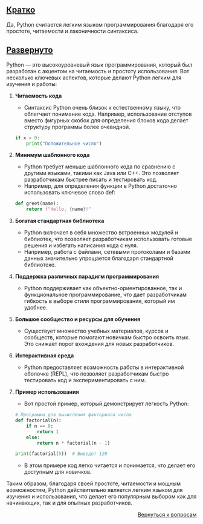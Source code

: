 ## <u>Кратко</u>

Да, Python считается легким языком программирования благодаря его простоте, читаемости и лаконичности синтаксиса.

## <u>Развернуто</u>

Python — это высокоуровневый язык программирования, который был разработан с акцентом на читаемость и простоту
использования. Вот несколько ключевых аспектов, которые делают Python легким для изучения и работы:

1. **Читаемость кода**
    - Синтаксис Python очень близок к естественному языку, что облегчает понимание кода. Например, использование
      отступов вместо фигурных скобок для определения блоков кода делает структуру программы более очевидной.
    ```Python
    if x > 0:
        print("Положительное число")
    ```

2. **Минимум шаблонного кода**
    - Python требует меньше шаблонного кода по сравнению с другими языками, такими как Java или C++. Это позволяет
      разработчикам быстрее писать и тестировать код.
    - Например, для определения функции в Python достаточно использовать ключевое слово def:
    ```Python
    def greet(name):
        return f"Hello, {name}!"
    ```

3. **Богатая стандартная библиотека**
    - Python включает в себя множество встроенных модулей и библиотек, что позволяет разработчикам использовать готовые
      решения и избегать написания кода с нуля.
    - Например, работа с файлами, сетевыми протоколами и базами данных значительно упрощается благодаря стандартной
      библиотеке.

4. **Поддержка различных парадигм программирования**
    - Python поддерживает как объектно-ориентированное, так и функциональное программирование, что дает разработчикам
      гибкость в выборе стиля программирования, который им удобнее.

5. **Большое сообщество и ресурсы для обучения**
    - Существует множество учебных материалов, курсов и сообществ, которые помогают новичкам быстро освоить язык. Это
      снижает порог вхождения для новых разработчиков.

6. **Интерактивная среда**
    - Python предоставляет возможность работы в интерактивной оболочке (REPL), что позволяет разработчикам быстро
      тестировать код и экспериментировать с ним.

7. **Пример использования**
    - Вот простой пример, который демонстрирует легкость Python:
    ```Python
    # Программа для вычисления факториала числа
    def factorial(n):
        if n == 0:
            return 1
        else:
            return n * factorial(n - 1)

    print(factorial(5))  # Выведет 120
    ```
    - В этом примере код легко читается и понимается, что делает его доступным для новичков.

Таким образом, благодаря своей простоте, читаемости и мощным возможностям, Python действительно является легким языком
для изучения и использования, что делает его популярным выбором как для начинающих, так и для опытных разработчиков.

<div align="right">

[Вернуться к вопросам](../Вопросы.md)

</div>

